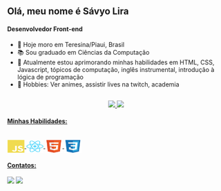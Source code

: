 ## Olá, meu nome é Sávyo Lira

#### Desenvolvedor Front-end

- 📍 Hoje moro em Teresina/Piaui, Brasil
- 📚 Sou graduado em Ciências da Computação
- 🌱 Atualmente estou aprimorando minhas habilidades em HTML, CSS, Javascript, tópicos de computação, inglês instrumental, introdução à lógica de programação
- 🥊 Hobbies: Ver animes, assistir lives na twitch, academia
##
<div align="center">
  <a href="https://github.com/savyolira">
  <img height="180em" src="https://github-readme-stats.vercel.app/api?username=savyolira&show_icons=true&theme=dark&include_all_commits=true&count_private=true"/>
  <img height="180em" src="https://github-readme-stats.vercel.app/api/top-langs/?username=savyolira&layout=compact&langs_count=7&theme=dark"/>
</div>

#### Minhas Habilidades:
<div style="display: inline_block"><br>
  <img align="center" alt="Savyo-Js" height="30" width="40" src="https://raw.githubusercontent.com/devicons/devicon/master/icons/javascript/javascript-plain.svg">
  <img align="center" alt="Savyo-React" height="30" width="40" src="https://raw.githubusercontent.com/devicons/devicon/master/icons/react/react-original.svg">
  <img align="center" alt="Savyo-HTML" height="30" width="40" src="https://raw.githubusercontent.com/devicons/devicon/master/icons/html5/html5-original.svg">
  <img align="center" alt="Savyo-CSS" height="30" width="40" src="https://raw.githubusercontent.com/devicons/devicon/master/icons/css3/css3-original.svg">
</div>

#### Contatos:
<div>
  <a href = "mailto:savyolira@gmail.com"><img src="https://img.shields.io/badge/-Gmail-%23333?style=for-the-badge&logo=gmail&logoColor=white" target="_blank"></a>
  <a href="https://www.linkedin.com/in/savyolira" target="_blank"><img src="https://img.shields.io/badge/-LinkedIn-%230077B5?style=for-the-badge&logo=linkedin&logoColor=white" target="_blank"></a> 
</div>
